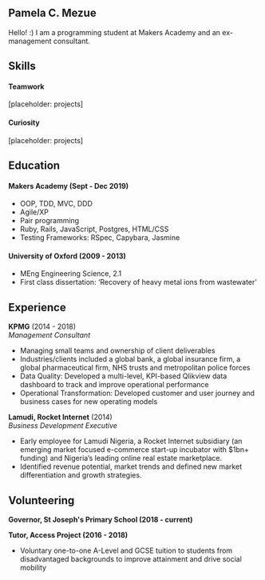 ## Pamela C. Mezue

Hello! :)
I am a programming student at Makers Academy and an ex-management consultant. 

## Skills

#### Teamwork
[placeholder: projects]

#### Curiosity
[placeholder: projects]


## Education
#### Makers Academy (Sept - Dec 2019)

- OOP, TDD, MVC, DDD
- Agile/XP
- Pair programming
- Ruby, Rails, JavaScript, Postgres, HTML/CSS
- Testing Frameworks: RSpec, Capybara, Jasmine

#### University of Oxford (2009 - 2013)

- MEng Engineering Science, 2.1 
- First class dissertation: ‘Recovery of heavy metal ions from wastewater'

## Experience

**KPMG** (2014 - 2018)    
*Management Consultant*  

- Managing small teams and ownership of client deliverables
- Industries/clients included a global bank, a global insurance firm, a global pharmaceutical firm, NHS trusts and metropolitan police forces 
- Data Quality: Developed a multi-level, KPI-based Qlikview data dashboard to track and improve operational performance
- Operational Transformation: Developed customer and user journey and business cases for new operating models 

**Lamudi, Rocket Internet** (2014)   
*Business Development Executive*  

-	Early employee for Lamudi Nigeria, a Rocket Internet subsidiary (an emerging market focused e-commerce start-up incubator with $1bn+ funding) and Nigeria’s leading online real estate marketplace.
-	Identified revenue potential, market trends and defined new market differentiation and growth strategies.  

## Volunteering

**Governor, St Joseph's Primary School (2018 - current)**

**Tutor, Access Project (2016 - 2018)**
- Voluntary one-to-one A-Level and GCSE tuition to students from disadvantaged backgrounds to improve attainment and drive social mobility
